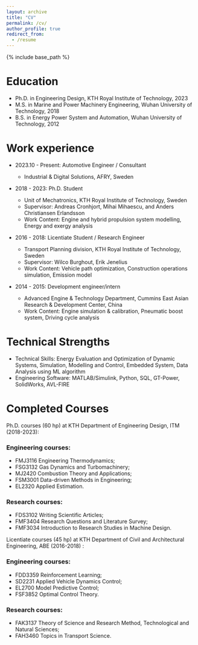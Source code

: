 ```yaml
---
layout: archive
title: "CV"
permalink: /cv/
author_profile: true
redirect_from:
  - /resume
---
```


{% include base_path %}

Education
======
* Ph.D. in Engineering Design, KTH Royal Institute of Technology, 2023
* M.S. in Marine and Power Machinery Engineering, Wuhan University of Technology, 2018
* B.S. in Energy Power System and Automation, Wuhan University of Technology, 2012

Work experience
======
* 2023.10 - Present: Automotive Engineer / Consultant
  * Industrial & Digital Solutions, AFRY, Sweden

* 2018 - 2023: Ph.D. Student
  * Unit of Mechatronics, KTH Royal Institute of Technology, Sweden
  * Supervisor: Andreas Cronhjort, Mihai Mihaescu, and Anders Christiansen Erlandsson
  * Work Content: Engine and hybrid propulsion system modelling, Energy and exergy analysis

* 2016 - 2018: Licentiate Student / Research Engineer
  * Transport Planning division, KTH Royal Institute of Technology, Sweden
  * Supervisor: Wilco Burghout, Erik Jenelius
  * Work Content: Vehicle path optimization, Construction operations simulation, Emission model

* 2014 - 2015: Development engineer/intern
  * Advanced Engine & Technology Department, Cummins East Asian Research & Development Center, China
  * Work Content: Engine simulation & calibration, Pneumatic boost system, Driving cycle analysis


Technical Strengths
======
* Technical Skills: Energy Evaluation and Optimization of Dynamic Systems, Simulation, Modelling
and Control, Embedded System, Data Analysis using ML algorithm
* Engineering Software: MATLAB/Simulink, Python, SQL, GT-Power, SolidWorks, AVL-FIRE

Completed Courses
======
Ph.D. courses (60 hp) at KTH Department of Engineering Design, ITM (2018-2023):

### Engineering courses:


* FMJ3116 Engineering Thermodynamics;
* FSG3132 Gas Dynamics and Turbomachinery;
* MJ2420 Combustion Theory and Applications;
* FSM3001 Data-driven Methods in Engineering;
* EL2320 Applied Estimation.

### Research courses:

* FDS3102 Writing Scientific Articles;
* FMF3404 Research Questions and Literature Survey;
* FMF3034 Introduction to Research Studies in Machine Design.


Licentiate courses (45 hp) at KTH Department of Civil and Architectural Engineering, ABE (2016-2018) :

### Engineering courses:

* FDD3359 Reinforcement Learning;
* SD2231 Applied Vehicle Dynamics Control;
* EL2700 Model Predictive Control;
* FSF3852 Optimal Control Theory.

 ### Research courses:

* FAK3137 Theory of Science and Research Method, Technological and Natural Sciences;
* FAH3460 Topics in Transport Science.

